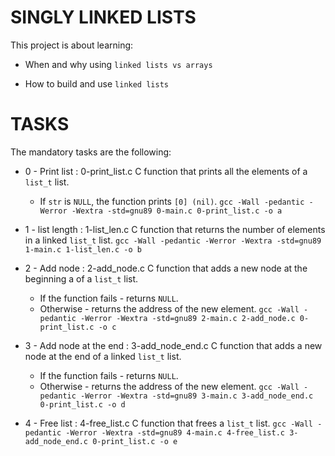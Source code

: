 # SINGLY LINKED LISTS

This project is about learning:

* When and why using `linked lists vs arrays`

* How to build and use `linked lists`

# TASKS

The mandatory tasks are the following:

* 0 - Print list : 0-print_list.c
C function that prints all the elements of a `list_t` list.
    * If `str` is `NULL`, the function prints `[0] (nil)`.
`gcc -Wall -pedantic -Werror -Wextra -std=gnu89 0-main.c 0-print_list.c -o a`

* 1 - list length : 1-list_len.c
C function that returns the number of elements in a linked `list_t` list.
`gcc -Wall -pedantic -Werror -Wextra -std=gnu89 1-main.c 1-list_len.c -o b`

* 2 - Add node : 2-add_node.c
C function that adds a new node at the beginning a of a `list_t` list.
    * If the function fails - returns `NULL`.
    * Otherwise - returns the address of the new element.
`gcc -Wall -pedantic -Werror -Wextra -std=gnu89 2-main.c 2-add_node.c 0-print_list.c -o c`

* 3 - Add node at the end : 3-add_node_end.c
C function that adds a new node at the end of a linked `list_t` list.
    * If the function fails - returns `NULL`.
    * Otherwise - returns the address of the new element.
`gcc -Wall -pedantic -Werror -Wextra -std=gnu89 3-main.c 3-add_node_end.c 0-print_list.c -o d`

* 4 - Free list : 4-free_list.c
C function that frees a `list_t` list.
`gcc -Wall -pedantic -Werror -Wextra -std=gnu89 4-main.c 4-free_list.c 3-add_node_end.c 0-print_list.c -o e`
